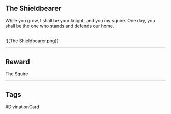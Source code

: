 ## The Shieldbearer
While you grow, I shall be your knight, and you my squire. One day, you shall be the one who stands and defends our home.
## 
![[The Shieldbearer.png]]

---
## Reward
The Squire

---
## Tags
#DivinationCard